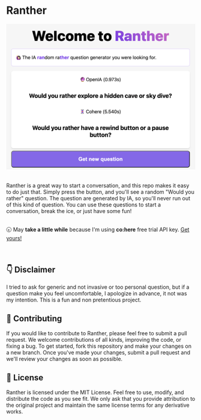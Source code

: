 # Ranther
<p align="center">
<a src="https://ranther.vercel.app"><img src="./public/rantherss.png" alt="captura de pantalla de ranther"></a>
</p>
<br />
Ranther  is a great way to start a conversation, and this repo makes it easy to do just that. Simply press the button, and you'll see a random "Would you rather" question. The question are generated by IA,  so you'll never run out of this kind of question. You can use these questions to start a conversation, break the ice, or just have some fun!
<br />
<br />

🕣 May <strong>take a little while</strong> because I'm using <strong>co:here</strong> free trial API key. <a href="https://cohere.ai/">Get yours!</a>

<br />

## 👇 Disclaimer
I tried to ask for generic and not invasive or too personal question, but if a question make you feel uncomfortable, I apologize in advance, it not was my intention. This is a fun and non pretentious project.

## 🙏 Contributing
If you would like to contribute to Ranther, please feel free to submit a pull request. We welcome contributions of all kinds, improving the code, or fixing a bug. To get started, fork this repository and make your changes on a new branch. Once you've made your changes, submit a pull request and we'll review your changes as soon as possible.

## 🔖 License
Ranther is licensed under the MIT License. Feel free to use, modify, and distribute the code as you see fit. We only ask that you provide attribution to the original project and maintain the same license terms for any derivative works.